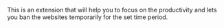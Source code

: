This is an extension that will help you to focus on the productivity and lets you ban the websites temporarily for the set time period.
